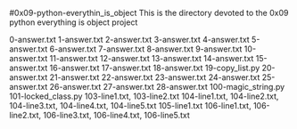 #0x09-python-everythin_is_object
This is the directory devoted to the 0x09 python everything is object project

0-answer.txt
1-answer.txt
2-answer.txt
3-answer.txt
4-answer.txt
5-answer.txt
6-answer.txt
7-answer.txt
8-answer.txt
9-answer.txt
10-answer.txt
11-answer.txt
12-answer.txt
13-answer.txt
14-answer.txt
15-answer.txt
16-answer.txt
17-answer.txt
18-answer.txt
19-copy_list.py
20-answer.txt
21-answer.txt
22-answer.txt
23-answer.txt
24-answer.txt
25-answer.txt
26-answer.txt
27-answer.txt
28-answer.txt
100-magic_string.py
101-locked_class.py
103-line1.txt, 103-line2.txt
104-line1.txt, 104-line2.txt, 104-line3.txt, 104-line4.txt, 104-line5.txt
105-line1.txt
106-line1.txt, 106-line2.txt, 106-line3.txt, 106-line4.txt, 106-line5.txt
